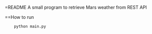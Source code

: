 =README
A small program to retrieve Mars weather from REST API

==How to run
```
    python main.py
```